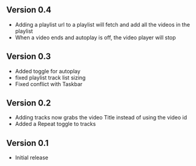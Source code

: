 ## Version 0.4
- Adding a playlist url to a playlist will fetch and add all the videos in the playlist
- When a video ends and autoplay is off, the video player will stop

## Version 0.3
- Added toggle for autoplay
- fixed playlist track list sizing
- Fixed conflict with Taskbar

## Version 0.2
- Adding tracks now grabs the video Title instead of using the video id
- Added a Repeat toggle to tracks

## Version 0.1
- Initial release

